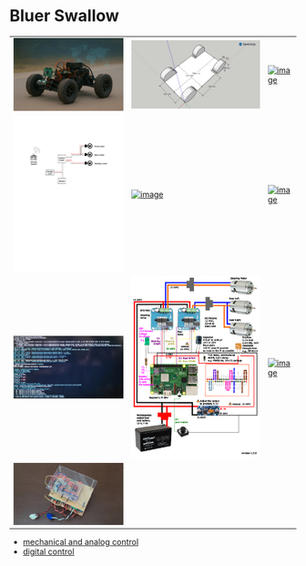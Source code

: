 # Bluer Swallow

|   |   |   |
| --- | --- | --- |
| [![image](https://github.com/kamangir/assets/blob/main/bluer-ugv/bluer-light.png?raw=true)](https://github.com/kamangir/assets/blob/main/bluer-ugv/bluer-light.png?raw=true) | [![image](../../diagrams/bluer-swallow/3d-design.png)](../../diagrams/bluer-swallow/3d-design.stl) | [![image](https://github.com/kamangir/assets2/blob/main/bluer-swallow/20250605_180136.jpg?raw=true)](https://github.com/kamangir/assets2/blob/main/bluer-swallow/20250605_180136.jpg?raw=true) |
| [![image](../../diagrams/bluer-swallow/analog.png)](../../diagrams/bluer-swallow/analog.svg) | [![image](https://github.com/kamangir/assets2/blob/main/bluer-swallow/20250608_144453.jpg?raw=true)](https://github.com/kamangir/assets2/blob/main/bluer-swallow/20250608_144453.jpg?raw=true) | [![image](https://github.com/kamangir/assets2/blob/main/bluer-swallow/20250609_164433.jpg?raw=true)](https://github.com/kamangir/assets2/blob/main/bluer-swallow/20250609_164433.jpg?raw=true) |
| [![image](https://github.com/kamangir/assets2/blob/main/bluer-swallow/20250611_100917.jpg?raw=true)](https://github.com/kamangir/assets2/blob/main/bluer-swallow/20250611_100917.jpg?raw=true) | [![image](../../diagrams/bluer-swallow/digital.png)](../../diagrams/bluer-swallow/digital.svg) | [![image](https://github.com/kamangir/assets2/blob/main/bluer-swallow/20250614_114954.jpg?raw=true)](https://github.com/kamangir/assets2/blob/main/bluer-swallow/20250614_114954.jpg?raw=true) |
| [![image](https://github.com/kamangir/assets2/blob/main/bluer-swallow/20250615_192339.jpg?raw=true)](https://github.com/kamangir/assets2/blob/main/bluer-swallow/20250615_192339.jpg?raw=true) |  |  |

- [mechanical and analog control](./bluer-swallow-analog.md)
- [digital control](./bluer-swallow-digital.md)
